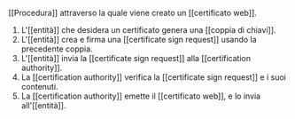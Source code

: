 [[Procedura]] attraverso la quale viene creato un [[certificato web]].

1. L'[[entità]] che desidera un certificato genera una [[coppia di chiavi]].
2. L'[[entità]] crea e firma una [[certificate sign request]] usando la precedente coppia.
3. L'[[entità]] invia la [[certificate sign request]] alla [[certification authority]].
4. La [[certification authority]] verifica la [[certificate sign request]] e i suoi contenuti.
5. La [[certification authority]] emette il [[certificato web]], e lo invia all'[[entità]].
